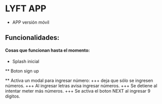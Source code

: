 # LYFT APP
+ APP versión móvil

## Funcionalidades:

#### Cosas que funcionan hasta el momento:

* Splash inicial

** Boton sign up

** Activa un modal para ingresar número:
+++ deja que sólo se ingresen números.
+++ Al ingresar letras avisa ingresar números.
+++ Se detiene al intentar meter más números.
+++ Se activa el boton NEXT al ingresar 9 digitos.